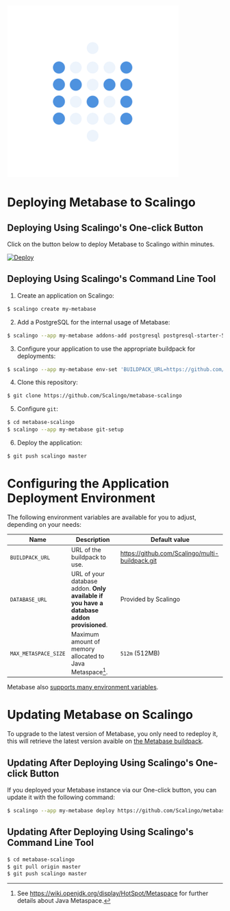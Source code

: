 ![Metabase](metabase.png)

# Deploying Metabase to Scalingo

## Deploying Using Scalingo's One-click Button

Click on the button below to deploy Metabase to Scalingo within minutes.

[![Deploy](https://cdn.scalingo.com/deploy/button.svg)](https://my.scalingo.com/deploy?source=https://github.com/Scalingo/metabase-scalingo#master)

## Deploying Using Scalingo's Command Line Tool

1. Create an application on Scalingo:

```bash
$ scalingo create my-metabase
```

2. Add a PostgreSQL for the internal usage of Metabase:

```bash
$ scalingo --app my-metabase addons-add postgresql postgresql-starter-512
```

3. Configure your application to use the appropriate buildpack for deployments:

```bash
$ scalingo --app my-metabase env-set 'BUILDPACK_URL=https://github.com/Scalingo/multi-buildpack'
```

4. Clone this repository:

```bash
$ git clone https://github.com/Scalingo/metabase-scalingo
```

5. Configure `git`:

```bash
$ cd metabase-scalingo
$ scalingo --app my-metabase git-setup
```

6. Deploy the application:

```bash
$ git push scalingo master
```

# Configuring the Application Deployment Environment

The following environment variables are available for you to adjust, depending
on your needs:

| Name                 | Description                                                                              | Default value                                   |
| -------------------- | ---------------------------------------------------------------------------------------- | ----------------------------------------------- |
| `BUILDPACK_URL`      | URL of the buildpack to use.                                                             | https://github.com/Scalingo/multi-buildpack.git |
| `DATABASE_URL`       | URL of your database addon. **Only available if you have a database addon provisioned**. | Provided by Scalingo                            |
| `MAX_METASPACE_SIZE` | Maximum amount of memory allocated to Java Metaspace[^1].                                | `512m` (512MB)                                  |

Metabase also [supports many environment variables](https://www.metabase.com/docs/latest/operations-guide/environment-variables.html).

[^1]: See https://wiki.openjdk.org/display/HotSpot/Metaspace for further details about Java Metaspace.

# Updating Metabase on Scalingo

To upgrade to the latest version of Metabase, you only need to redeploy it,
this will retrieve the latest version avaible on [the Metabase buildpack](https://github.com/metabase/metabase-buildpack).

## Updating After Deploying Using Scalingo's One-click Button

If you deployed your Metabase instance via our One-click button, you can update
it with the following command:

```bash
$ scalingo --app my-metabase deploy https://github.com/Scalingo/metabase-scalingo/archive/refs/heads/master.tar.gz
```

## Updating After Deploying Using Scalingo's Command Line Tool

```bash
$ cd metabase-scalingo
$ git pull origin master
$ git push scalingo master
```
